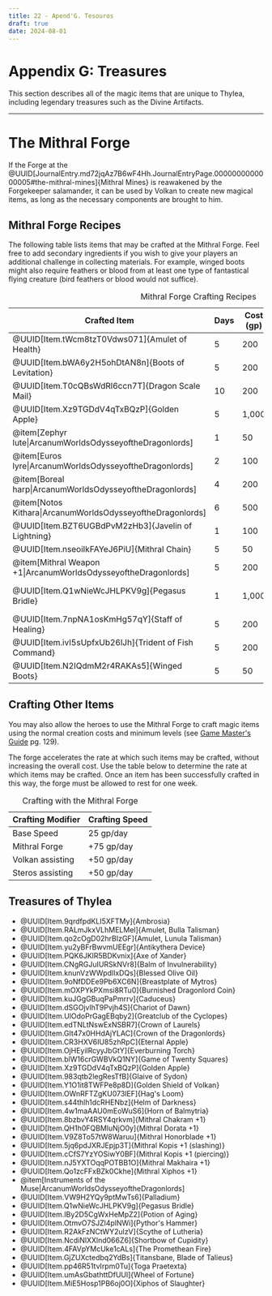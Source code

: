 ```yaml
---
title: 22 - Apend'G. Tesouros
draft: true
date: 2024-08-01
---
```

<div class="rd__b  rd__b--0">
    <h1 class="rd__h rd__h--0" data-title-index="2254"><span class="entry-title-inner">Appendix G: Treasures</span></h1>
    <p>This section describes all of the magic items that are unique to Thylea, including legendary treasures such as the Divine Artifacts.</p>
    <hr class="rd__hr rd__hr--section">
    <div class="rd__b  rd__b--0">
        <h1 class="rd__h rd__h--0" data-title-index="2255"><span class="entry-title-inner">The Mithral Forge</span></h1>
        <p>If the Forge at the @UUID[JournalEntry.md72jqAz7B6wF4Hh.JournalEntryPage.0000000000000005#the-mithral-mines]{Mithral Mines} is reawakened by the Forgekeeper salamander, it can be used by Volkan to create new magical items, as long as the necessary components are brought to him.</p>
        <div class="rd__b  rd__b--1">
            <h2 class="rd__h rd__h--1" data-title-index="2256"><span class="entry-title-inner">Mithral Forge Recipes</span></h2>
            <p>The following table lists items that may be crafted at the Mithral Forge. Feel free to add secondary ingredients if you wish to give your players an additional challenge in collecting materials. For example, winged boots might also require feathers or blood from at least one type of fantastical flying creature (bird feathers or blood would not suffice).</p>
            <table class="w-100 rd__table  stripe-odd-table">
                <caption>Mithral Forge Crafting Recipes</caption>
                <thead>
                    <tr>
                        <th class="ve-col-1 text-right" data-rd-isroller="false">Crafted Item</th>
                        <th class="ve-col-2 ve-text-center" data-rd-isroller="false">Days</th>
                        <th class="ve-col-3 ve-text-center" data-rd-isroller="false">Cost (gp)</th>
                        <th class="ve-col-4 ve-text-center" data-rd-isroller="false">Primary Ingredient(s)</th>
                        <th class="ve-col-5 ve-text-center" data-rd-isroller="false">Secondary Ingredient(s)</th>
                    </tr>
                </thead>
                <tbody>
                    <tr>
                        <td class="ve-col-1 text-right">@UUID[Item.tWcm8tzT0Vdws071]{Amulet of Health}</td>
                        <td class="ve-col-2 ve-text-center">5</td>
                        <td class="ve-col-3 ve-text-center">200</td>
                        <td class="ve-col-4 ve-text-center">—</td>
                        <td class="ve-col-5 ve-text-center">—</td>
                    </tr>
                    <tr>
                        <td class="ve-col-1 text-right">@UUID[Item.bWA6y2H5ohDtAN8n]{Boots of Levitation}</td>
                        <td class="ve-col-2 ve-text-center">5</td>
                        <td class="ve-col-3 ve-text-center">200</td>
                        <td class="ve-col-4 ve-text-center">golden fleece</td>
                        <td class="ve-col-5 ve-text-center">—</td>
                    </tr>
                    <tr>
                        <td class="ve-col-1 text-right">@UUID[Item.T0cQBsWdRl6ccn7T]{Dragon Scale Mail}</td>
                        <td class="ve-col-2 ve-text-center">10</td>
                        <td class="ve-col-3 ve-text-center">200</td>
                        <td class="ve-col-4 ve-text-center">dragon scales</td>
                        <td class="ve-col-5 ve-text-center">—</td>
                    </tr>
                    <tr>
                        <td class="ve-col-1 text-right">@UUID[Item.Xz9TGDdV4qTxBQzP]{Golden Apple}</td>
                        <td class="ve-col-2 ve-text-center">5</td>
                        <td class="ve-col-3 ve-text-center">1,000</td>
                        <td class="ve-col-4 ve-text-center">eternal apple</td>
                        <td class="ve-col-5 ve-text-center">—</td>
                    </tr>
                    <tr>
                        <td class="ve-col-1 text-right">@item[Zephyr lute|ArcanumWorldsOdysseyoftheDragonlords]</td>
                        <td class="ve-col-2 ve-text-center">1</td>
                        <td class="ve-col-3 ve-text-center">50</td>
                        <td class="ve-col-4 ve-text-center">nymph hair string</td>
                        <td class="ve-col-5 ve-text-center">—</td>
                    </tr>
                    <tr>
                        <td class="ve-col-1 text-right">@item[Euros lyre|ArcanumWorldsOdysseyoftheDragonlords]</td>
                        <td class="ve-col-2 ve-text-center">2</td>
                        <td class="ve-col-3 ve-text-center">100</td>
                        <td class="ve-col-4 ve-text-center">nymph hair string</td>
                        <td class="ve-col-5 ve-text-center">—</td>
                    </tr>
                    <tr>
                        <td class="ve-col-1 text-right">@item[Boreal harp|ArcanumWorldsOdysseyoftheDragonlords]</td>
                        <td class="ve-col-2 ve-text-center">4</td>
                        <td class="ve-col-3 ve-text-center">200</td>
                        <td class="ve-col-4 ve-text-center">nymph hair strings x2</td>
                        <td class="ve-col-5 ve-text-center">—</td>
                    </tr>
                    <tr>
                        <td class="ve-col-1 text-right">@item[Notos Kithara|ArcanumWorldsOdysseyoftheDragonlords]</td>
                        <td class="ve-col-2 ve-text-center">6</td>
                        <td class="ve-col-3 ve-text-center">500</td>
                        <td class="ve-col-4 ve-text-center">nymph hair strings x2</td>
                        <td class="ve-col-5 ve-text-center">orb of star metal</td>
                    </tr>
                    <tr>
                        <td class="ve-col-1 text-right">@UUID[Item.BZT6UGBdPvM2zHb3]{Javelin of Lightning}</td>
                        <td class="ve-col-2 ve-text-center">1</td>
                        <td class="ve-col-3 ve-text-center">100</td>
                        <td class="ve-col-4 ve-text-center">orb of star metal</td>
                        <td class="ve-col-5 ve-text-center">—</td>
                    </tr>
                    <tr>
                        <td class="ve-col-1 text-right">@UUID[Item.nseoiIkFAYeJ6PiU]{Mithral Chain}</td>
                        <td class="ve-col-2 ve-text-center">5</td>
                        <td class="ve-col-3 ve-text-center">50</td>
                        <td class="ve-col-4 ve-text-center">mithral ingot</td>
                        <td class="ve-col-5 ve-text-center">—</td>
                    </tr>
                    <tr>
                        <td class="ve-col-1 text-right">@item[Mithral Weapon +1|ArcanumWorldsOdysseyoftheDragonlords]</td>
                        <td class="ve-col-2 ve-text-center">5</td>
                        <td class="ve-col-3 ve-text-center">200</td>
                        <td class="ve-col-4 ve-text-center">mithral ingot</td>
                        <td class="ve-col-5 ve-text-center">—</td>
                    </tr>
                    <tr>
                        <td class="ve-col-1 text-right">@UUID[Item.Q1wNieWcJHLPKV9g]{Pegasus Bridle}</td>
                        <td class="ve-col-2 ve-text-center">1</td>
                        <td class="ve-col-3 ve-text-center">1,000</td>
                        <td class="ve-col-4 ve-text-center">precious gemstones (2,000 gp)</td>
                        <td class="ve-col-5 ve-text-center">—</td>
                    </tr>
                    <tr>
                        <td class="ve-col-1 text-right">@UUID[Item.7npNA1osKmHg57qY]{Staff of Healing}</td>
                        <td class="ve-col-2 ve-text-center">5</td>
                        <td class="ve-col-3 ve-text-center">200</td>
                        <td class="ve-col-4 ve-text-center">chimera's goat head</td>
                        <td class="ve-col-5 ve-text-center">gorgon blood</td>
                    </tr>
                    <tr>
                        <td class="ve-col-1 text-right">@UUID[Item.ivI5sUpfxUb26lJh]{Trident of Fish Command}</td>
                        <td class="ve-col-2 ve-text-center">5</td>
                        <td class="ve-col-3 ve-text-center">200</td>
                        <td class="ve-col-4 ve-text-center">adamantine ingot</td>
                        <td class="ve-col-5 ve-text-center">gorgon blood</td>
                    </tr>
                    <tr>
                        <td class="ve-col-1 text-right">@UUID[Item.N2IQdmM2r4RAKAs5]{Winged Boots}</td>
                        <td class="ve-col-2 ve-text-center">5</td>
                        <td class="ve-col-3 ve-text-center">50</td>
                        <td class="ve-col-4 ve-text-center">golden fleece</td>
                        <td class="ve-col-5 ve-text-center">—</td>
                    </tr>
                </tbody>
            </table>
        </div>
        <div class="rd__b  rd__b--1">
            <h2 class="rd__h rd__h--1" data-title-index="2257"><span class="entry-title-inner">Crafting Other Items</span></h2>
            <p>You may also allow the heroes to use the Mithral Forge to craft magic items using the normal creation costs and minimum levels (see <a href="https://5etools-mirror-2.github.io/book.html#DMG">Game Master's Guide</a> pg. 129).</p>
            <p>The forge accelerates the rate at which such items may be crafted, without increasing the overall cost. Use the table below to determine the rate at which items may be crafted. Once an item has been successfully crafted in this way, the forge must be allowed to rest for one week.</p>
            <table class="w-100 rd__table  stripe-odd-table">
                <caption>Crafting with the Mithral Forge</caption>
                <thead>
                    <tr>
                        <th class="ve-col-6 text-right" data-rd-isroller="false">Crafting Modifier</th>
                        <th class="ve-col-6 ve-text-center" data-rd-isroller="false">Crafting Speed</th>
                    </tr>
                </thead>
                <tbody>
                    <tr>
                        <td class="ve-col-6 text-right">Base Speed</td>
                        <td class="ve-col-6 ve-text-center">25 gp/day</td>
                    </tr>
                    <tr>
                        <td class="ve-col-6 text-right">Mithral Forge</td>
                        <td class="ve-col-6 ve-text-center">+75 gp/day</td>
                    </tr>
                    <tr>
                        <td class="ve-col-6 text-right">Volkan assisting</td>
                        <td class="ve-col-6 ve-text-center">+50 gp/day</td>
                    </tr>
                    <tr>
                        <td class="ve-col-6 text-right">Steros assisting</td>
                        <td class="ve-col-6 ve-text-center">+50 gp/day</td>
                    </tr>
                </tbody>
            </table>
        </div>
    </div>
    <div class="rd__b  rd__b--1">
        <h2 class="rd__h rd__h--1" data-title-index="2258"><span class="entry-title-inner">Treasures of Thylea</span></h2>
        <ul class="rd__list rd__list-no-bullets columns-4">
            <li class="rd__li ">@UUID[Item.9qrdfpdKLI5XFTMy]{Ambrosia}</li>
            <li class="rd__li ">@UUID[Item.RALmJkxVLhMELMel]{Amulet, Bulla Talisman}</li>
            <li class="rd__li ">@UUID[Item.qo2cOgD02hrBIzGF]{Amulet, Lunula Talisman}</li>
            <li class="rd__li ">@UUID[Item.yu2yBFrBwvmUEEgr]{Antikythera Device}</li>
            <li class="rd__li ">@UUID[Item.PQK6JKlR5BDKvnix]{Axe of Xander}</li>
            <li class="rd__li ">@UUID[Item.CNgRGJuIURSkNVr8]{Balm of Invulnerability}</li>
            <li class="rd__li ">@UUID[Item.knunVzWWpdlIxDQs]{Blessed Olive Oil}</li>
            <li class="rd__li ">@UUID[Item.9oNfDDEe9Pb6XC6N]{Breastplate of Mytros}</li>
            <li class="rd__li ">@UUID[Item.mOXPYkPXmsi8RTu0]{Burnished Dragonlord Coin}</li>
            <li class="rd__li ">@UUID[Item.kuJGgGBuqPaPmrrv]{Caduceus}</li>
            <li class="rd__li ">@UUID[Item.dSGOjvlhT9Pvjh4S]{Chariot of Dawn}</li>
            <li class="rd__li ">@UUID[Item.UlOdoPrGagEBqby2]{Greatclub of the Cyclopes}</li>
            <li class="rd__li ">@UUID[Item.edTNLtNswExNSBR7]{Crown of Laurels}</li>
            <li class="rd__li ">@UUID[Item.GIt47x0HHdAjYLAC]{Crown of the Dragonlords}</li>
            <li class="rd__li ">@UUID[Item.CR3HXV6IU85zhRpC]{Eternal Apple}</li>
            <li class="rd__li ">@UUID[Item.OjHEyilRcyyJbGtY]{Everburning Torch}</li>
            <li class="rd__li ">@UUID[Item.blW16crGWBVkQ1NY]{Game of Twenty Squares}</li>
            <li class="rd__li ">@UUID[Item.Xz9TGDdV4qTxBQzP]{Golden Apple}</li>
            <li class="rd__li ">@UUID[Item.983qtb2legResTfB]{Glaive of Sydon}</li>
            <li class="rd__li ">@UUID[Item.Y1O1it8TWFPe8p8D]{Golden Shield of Volkan}</li>
            <li class="rd__li ">@UUID[Item.OWnRFTZgKU073lEF]{Hag's Loom}</li>
            <li class="rd__li ">@UUID[Item.s44thlh1dcRHENbz]{Helm of Darkness}</li>
            <li class="rd__li ">@UUID[Item.4w1maAAU0mEoWuS6]{Horn of Balmytria}</li>
            <li class="rd__li ">@UUID[Item.8bzbvY4RSY4qrkvm]{Mithral Chakram +1}</li>
            <li class="rd__li ">@UUID[Item.QH1h0FQBMluNjO0y]{Mithral Dorata +1}</li>
            <li class="rd__li ">@UUID[Item.V9Z8To57tW8Waruu]{Mithral Honorblade +1}</li>
            <li class="rd__li ">@UUID[Item.5jq6pdJXRJEpjp3T]{Mithral Kopis +1 (slashing)}</li>
            <li class="rd__li ">@UUID[Item.cCfS7YzYOSiwY0BF]{Mithral Kopis +1 (piercing)}</li>
            <li class="rd__li ">@UUID[Item.nJ5YXTOqqPOTBB1O]{Mithral Makhaira +1}</li>
            <li class="rd__li ">@UUID[Item.Qo1zcFFxBZk0Ckhe]{Mithral Xiphos +1}</li>
            <li class="rd__li ">@item[Instruments of the Muse|ArcanumWorldsOdysseyoftheDragonlords]</li>
            <li class="rd__li ">@UUID[Item.VW9H2YQy9ptMwTs6]{Palladium}</li>
            <li class="rd__li ">@UUID[Item.Q1wNieWcJHLPKV9g]{Pegasus Bridle}</li>
            <li class="rd__li ">@UUID[Item.IBy2D5CgWxHeMpZ2]{Potion of Aging}</li>
            <li class="rd__li ">@UUID[Item.OtmvO7SJZl4plNWi]{Pythor's Hammer}</li>
            <li class="rd__li ">@UUID[Item.R2AkFzNCtWY2ulzV]{Scythe of Lutheria}</li>
            <li class="rd__li ">@UUID[Item.NcdiNlXXlnd066Z6]{Shortbow of Cupidity}</li>
            <li class="rd__li ">@UUID[Item.4FAVpYMcUke1cALs]{The Promethean Fire}</li>
            <li class="rd__li ">@UUID[Item.GjZUXctedbq2YdBs]{Titansbane, Blade of Talieus}</li>
            <li class="rd__li ">@UUID[Item.pp46R51tvIrpm0Tu]{Toga Praetexta}</li>
            <li class="rd__li ">@UUID[Item.umAsGbathttDfUUl]{Wheel of Fortune}</li>
            <li class="rd__li ">@UUID[Item.MiE5Hosp1PB6oj0O]{Xiphos of Slaughter}</li>
        </ul>
    </div>
</div>